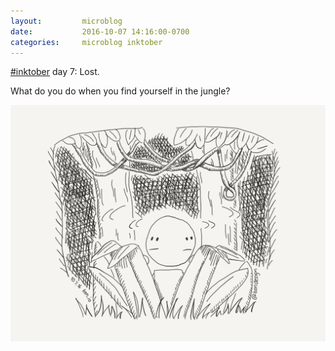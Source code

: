 ```yaml
---
layout:         microblog
date:           2016-10-07 14:16:00-0700
categories:     microblog inktober
---
```

[#inktober](/categories/inktober) day 7: Lost.

What do you do when you find yourself in the jungle?

![Jungle](/images/microblog/201610071416.jpg)
